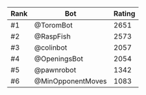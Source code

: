 Rank|Bot|Rating
---|---|---
#1|@ToromBot|2651
#2|@RaspFish|2573
#3|@colinbot|2057
#4|@OpeningsBot|2054
#5|@pawnrobot|1342
#6|@MinOpponentMoves|1083
